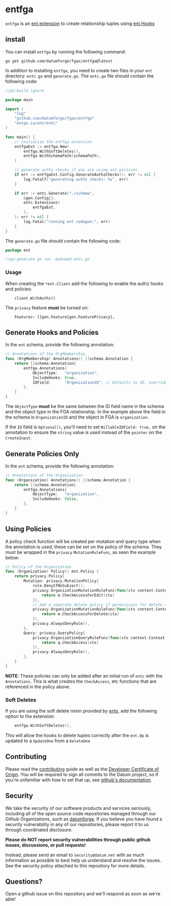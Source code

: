 # entfga

`entfga` is an [ent extension](https://entgo.io/docs/extensions/) to create relationship tuples using [ent Hooks](https://entgo.io/docs/hooks/)

## install

You can install `entfga` by running the following command:

```shell
go get github.com/datumforge/fgax/entfga@latest
```

In addition to installing `entfga`, you need to create two files in your `ent` directory: `entc.go` and `generate.go`.
The `entc.go` file should contain the following code:

```go
//go:build ignore

package main

import (
	"log"
	"github.com/datumforge/fgax/entfga"
	"entgo.io/ent/entc"
)

func main() {
	// initialize the entfga extension
	entfgaExt := entfga.New(
		entfga.WithSoftDeletes(),
		entfga.WithSchemaPath(schemaPath),
	)

	// generate authz checks if you are using ent policies
	if err := entfgaExt.Config.GenerateAuthzChecks(); err != nil {
		log.Fatalf("generating authz checks: %v", err)
	}

	if err := entc.Generate("./schema",
		&gen.Config{},
		entc.Extensions(
            entfgaExt,
		),
	); err != nil {
		log.Fatal("running ent codegen:", err)
	}
}
```

The `generate.go` file should contain the following code:

```go
package ent

//go:generate go run -mod=mod entc.go
```

### Usage

When creating the `*ent.Client` add the following to enable the authz hooks and policies:

```
	client.WithAuthz()
```

The `privacy` feature **must** be turned on:

```
	Features: []gen.Feature{gen.FeaturePrivacy},
```

## Generate Hooks and Policies

In the `ent` schema, provide the following annotation:

```go
// Annotations of the OrgMembership
func (OrgMembership) Annotations() []schema.Annotation {
	return []schema.Annotation{
		entfga.Annotations{
			ObjectType:   "organization",
			IncludeHooks: true,
			IDField:      "OrganizationID", // Defaults to ID, override to object ID field
		},
	}
}
```

The `ObjectType` **must** be the same between the ID field name in the schema and the object type in the FGA relationship. In the example above
the field in the schema is `OrganizationID` and the object in FGA is `organization`.

If the `ID` field is `Optional()`, you'll need to set `NillableIDField: true,` on the annotation to ensure the `string` value is used instead of the `pointer` on the `CreateInput`.


## Generate Policies Only

In the `ent` schema, provide the following annotation:

```go
// Annotations of the Organization
func (Organization) Annotations() []schema.Annotation {
	return []schema.Annotation{
		entfga.Annotations{
			ObjectType:   "organization",
			IncludeHooks: false,
		},
	}
}
```

## Using Policies

A policy check function will be created per mutation and query type when the annotation is used, these can be set on the policy of the schema.
They must be wrapped in the `privacy` `MutationRuleFunc`, as seen the example below:

```go
// Policy of the Organization
func (Organization) Policy() ent.Policy {
	return privacy.Policy{
		Mutation: privacy.MutationPolicy{
			rule.DenyIfNoSubject(),
			privacy.OrganizationMutationRuleFunc(func(ctx context.Context, m *generated.OrganizationMutation) error {
				return m.CheckAccessForEdit(ctx)
			}),
			// Add a separate delete policy if permissions for delete of the object differ from normal edit permissions
			privacy.OrganizationMutationRuleFunc(func(ctx context.Context, m *generated.OrganizationMutation) error {
				return m.CheckAccessForDelete(ctx)
			}),
			privacy.AlwaysDenyRule(),
		},
		Query: privacy.QueryPolicy{
			privacy.OrganizationQueryRuleFunc(func(ctx context.Context, q *generated.OrganizationQuery) error {
				return q.CheckAccess(ctx)
			}),
			privacy.AlwaysDenyRule(),
		},
	}
}
```

**NOTE**: These policies can only be added after an initial run of `entc` with the `Annotations`. This is what creates the `CheckAccess`, etc functions that are referenced in the policy above.

### Soft Deletes

If you are using the soft delete mixin provided by [entx](https://github.com/datumforge/datum/blob/authz-hooks/internal/entx/softdeletes.go), add
the following option to the extension:

```go
    entfga.WithSoftDeletes(),
```

This will allow the hooks to delete tuples correctly after the `ent.Op` is updated to a `UpdateOne` from a `DeleteOne`

## Contributing

Please read the [contributing](.github/CONTRIBUTING.md) guide as well as the [Developer Certificate of Origin](https://developercertificate.org/). You will be required to sign all commits to the Datum project, so if you're unfamiliar with how to set that up, see [github's documentation](https://docs.github.com/en/authentication/managing-commit-signature-verification/about-commit-signature-verification).

## Security

We take the security of our software products and services seriously, including all of the open source code repositories managed through our Github Organizations, such as [datumforge](https://github.com/datumforge). If you believe you have found a security vulnerability in any of our repositories, please report it to us through coordinated disclosure.

**Please do NOT report security vulnerabilities through public github issues, discussions, or pull requests!**

Instead, please send an email to `security@datum.net` with as much information as possible to best help us understand and resolve the issues. See the security policy attached to this repository for more details.

## Questions?

Open a github issue on this repository and we'll respond as soon as we're able!
